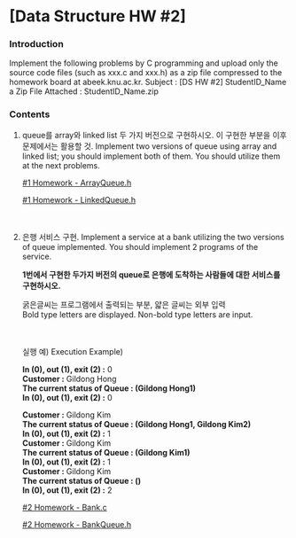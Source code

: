 # [Data Structure HW #2]

### Introduction

Implement the following problems by C programming and upload only the source code files (such as xxx.c and xxx.h) as a zip file compressed to the homework board at abeek.knu.ac.kr.
Subject : [DS HW #2] StudentID_Name
a Zip File Attached : StudentID_Name.zip  

  

### Contents

1. queue를 array와 linked list 두 가지 버전으로 구현하시오. 이 구현한 부분을 이후 문제에서는 활용할 것.
Implement two versions of queue using array and linked list; you should implement both of them. You should utilize them at the next problems.  
   
    [#1 Homework - ArrayQueue.h](ArrayQueue.h)  
   
    [#1 Homework - LinkedQueue.h](LinkedQueue.h)  


　    

2. 은행 서비스 구현.
Implement a service at a bank utilizing the two versions of queue implemented. You should implement 2 programs of the service.
   
   **1번에서 구현한 두가지 버전의 queue로 은행에 도착하는 사람들에 대한 서비스를 구현하시오.**
   
   굵은글씨는 프로그램에서 출력되는 부분, 얇은 글씨는 외부 입력  
   Bold type letters are displayed. Non-bold type letters are input.  
   
   　
   
   실행 예) Execution Example)  
   
   **In (0), out (1), exit (2) :** 0  
   **Customer :** Gildong Hong  
   **The current status of Queue : (Gildong Hong1)**  
   **In (0), out (1), exit (2) :** 0  
   
   **Customer :** Gildong Kim  
   **The current status of Queue : (Gildong Hong1, Gildong Kim2)**  
   **In (0), out (1), exit (2) :** 1  
   **Customer :** Gildong Kim  
   **The current status of Queue : (Gildong Kim1)**  
   **In (0), out (1), exit (2) :** 1  
   **Customer :** Gildong Kim  
   **The current status of Queue : ()**  
   **In (0), out (1), exit (2) :** 2  
   
   
   
   [#2 Homework - Bank.c](Bank.c)  
   
   [#2 Homework - BankQueue.h](BankQueue.h)  
